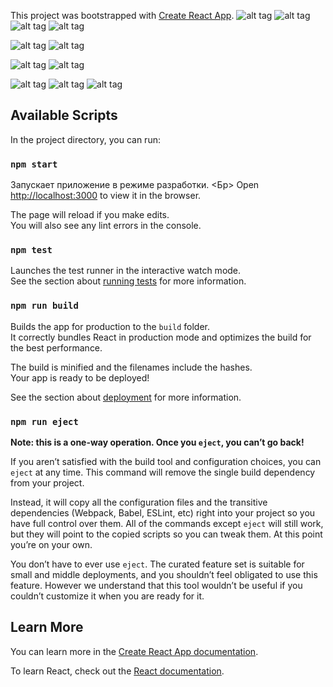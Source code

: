 This project was bootstrapped with [Create React App](https://github.com/facebook/create-react-app).
![alt tag](https://pp.userapi.com/c851428/v851428299/121d48/ipokUwgp-Vg.jpg "screen")
![alt tag](https://pp.userapi.com/c851428/v851428299/121d58/hEoXcs6klLA.jpg "screen")
![alt tag](https://pp.userapi.com/c849128/v849128958/191ac2/dfFNOM0py84.jpg "screen")
![alt tag](https://pp.userapi.com/c849128/v849128958/1919b5/TzhJ4MtSmhw.jpg "screen")

![alt tag](https://pp.userapi.com/c849128/v849128958/1919be/dP9k303-o-k.jpg "screen")
![alt tag](https://pp.userapi.com/c849128/v849128958/1919d2/7FWpNDqYfXw.jpg "screen")

![alt tag](https://pp.userapi.com/c849128/v849128865/18c157/f1QyZRXRrpM.jpg "screen")
![alt tag](https://pp.userapi.com/c849128/v849128958/1919dc/p5VO9dCwXiQ.jpg "screen")

![alt tag](https://pp.userapi.com/c849128/v849128958/1919e5/ONsKTuCMqY0.jpg "screen")
![alt tag](https://pp.userapi.com/c849128/v849128958/1919ee/iY0OsDlTfes.jpg "screen")
![alt tag](https://pp.userapi.com/c849128/v849128958/191a02/tloMW_hV-0U.jpg "screen")

## Available Scripts

In the project directory, you can run:

### `npm start`

Запускает приложение в режиме разработки. <Бр>
Open [http://localhost:3000](http://localhost:3000) to view it in the browser.

The page will reload if you make edits.<br>
You will also see any lint errors in the console.

### `npm test`

Launches the test runner in the interactive watch mode.<br>
See the section about [running tests](https://facebook.github.io/create-react-app/docs/running-tests) for more information.

### `npm run build`

Builds the app for production to the `build` folder.<br>
It correctly bundles React in production mode and optimizes the build for the best performance.

The build is minified and the filenames include the hashes.<br>
Your app is ready to be deployed!

See the section about [deployment](https://facebook.github.io/create-react-app/docs/deployment) for more information.

### `npm run eject`

**Note: this is a one-way operation. Once you `eject`, you can’t go back!**

If you aren’t satisfied with the build tool and configuration choices, you can `eject` at any time. This command will remove the single build dependency from your project.

Instead, it will copy all the configuration files and the transitive dependencies (Webpack, Babel, ESLint, etc) right into your project so you have full control over them. All of the commands except `eject` will still work, but they will point to the copied scripts so you can tweak them. At this point you’re on your own.

You don’t have to ever use `eject`. The curated feature set is suitable for small and middle deployments, and you shouldn’t feel obligated to use this feature. However we understand that this tool wouldn’t be useful if you couldn’t customize it when you are ready for it.

## Learn More

You can learn more in the [Create React App documentation](https://facebook.github.io/create-react-app/docs/getting-started).

To learn React, check out the [React documentation](https://reactjs.org/).
